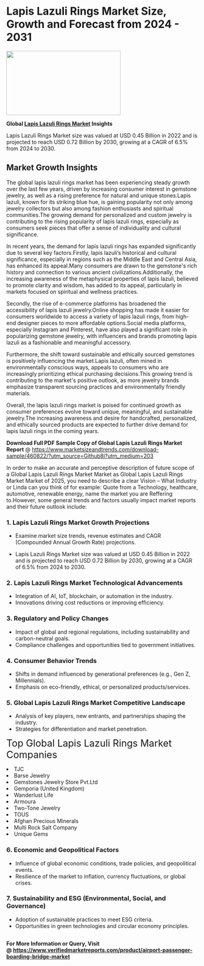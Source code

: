 <H1>Lapis Lazuli Rings Market Size, Growth and Forecast from 2024 - 2031</H1><img class="aligncenter size-medium wp-image-584254" src="https://thirdeyenews.in/wp-content/uploads/2024/09/Global-Market-Research-300x168.jpeg" alt="" width="300" height="168" /><p><strong>Global&nbsp;<a href="https://www.marketsizeandtrends.com/download-sample/460822/?utm_source=Github8j?utm_medium=203">Lapis Lazuli Rings Market</a> Insights</strong></p><p>Lapis Lazuli Rings Market size was valued at USD 0.45 Billion in 2022 and is projected to reach USD 0.72 Billion by 2030, growing at a CAGR of 6.5% from 2024 to 2030.</p><p><h2>Market Growth Insights</h2> <p>The global lapis lazuli rings market has been experiencing steady growth over the last few years, driven by increasing consumer interest in gemstone jewelry, as well as a rising preference for natural and unique stones.Lapis lazuli, known for its striking blue hue, is gaining popularity not only among jewelry collectors but also among fashion enthusiasts and spiritual communities.The growing demand for personalized and custom jewelry is contributing to the rising popularity of lapis lazuli rings, especially as consumers seek pieces that offer a sense of individuality and cultural significance.</p> <p>In recent years, the demand for lapis lazuli rings has expanded significantly due to several key factors.Firstly, lapis lazuli’s historical and cultural significance, especially in regions such as the Middle East and Central Asia, has enhanced its appeal.Many consumers are drawn to the gemstone's rich history and connection to various ancient civilizations.Additionally, the increasing awareness of the metaphysical properties of lapis lazuli, believed to promote clarity and wisdom, has added to its appeal, particularly in markets focused on spiritual and wellness practices.</p> <p>Secondly, the rise of e-commerce platforms has broadened the accessibility of lapis lazuli jewelry.Online shopping has made it easier for consumers worldwide to access a variety of lapis lazuli rings, from high-end designer pieces to more affordable options.Social media platforms, especially Instagram and Pinterest, have also played a significant role in popularizing gemstone jewelry, with influencers and brands promoting lapis lazuli as a fashionable and meaningful accessory.</p> <p>Furthermore, the shift toward sustainable and ethically sourced gemstones is positively influencing the market.Lapis lazuli, often mined in environmentally conscious ways, appeals to consumers who are increasingly prioritizing ethical purchasing decisions.This growing trend is contributing to the market's positive outlook, as more jewelry brands emphasize transparent sourcing practices and environmentally friendly materials.</p> <p>Overall, the lapis lazuli rings market is poised for continued growth as consumer preferences evolve toward unique, meaningful, and sustainable jewelry.The increasing awareness and desire for handcrafted, personalized, and ethically sourced products are expected to further drive demand for lapis lazuli rings in the coming years.</p> <p><span class=""><strong>Download Full PDF Sample Copy of Global Lapis Lazuli Rings Market Report</strong> @ <a href="https://www.marketsizeandtrends.com/download-sample/460822/?utm_source=Github8j?utm_medium=203" target="_blank">https://www.marketsizeandtrends.com/download-sample/460822/?utm_source=Github8j?utm_medium=203</a></span></p><p>In order to make an accurate and perceptive description of future scope of a Global&nbsp;Lapis Lazuli Rings Market Market as Global&nbsp;Lapis Lazuli Rings Market Market of 2025, you need to describe a clear Vision &ndash; What Industry or Linda can you think of for example: Quote from a Technology, healthcare, automotive, renewable energy, name the market you are Reffering to.However, some general trends and factors usually impact market reports and their future outlook include:</p><h3>1.&nbsp;<strong>Lapis Lazuli Rings Market Growth Projections</strong></h3><ul><li>Examine market size trends, revenue estimates and CAGR (Compounded Annual Growth Rate) projections.</li><li><p>Lapis Lazuli Rings Market size was valued at USD 0.45 Billion in 2022 and is projected to reach USD 0.72 Billion by 2030, growing at a CAGR of 6.5% from 2024 to 2030.</p></li></ul><h3>2.&nbsp;<strong>Lapis Lazuli Rings Market Technological Advancements</strong></h3><ul><li>Integration of AI, IoT, blockchain, or automation in the industry.</li><li>Innovations driving cost reductions or improving efficiency.</li></ul><h3>3.&nbsp;<strong>Regulatory and Policy Changes</strong></h3><ul><li>Impact of global and regional regulations, including sustainability and carbon-neutral goals.</li><li>Compliance challenges and opportunities tied to government initiatives.</li></ul><h3>4.&nbsp;<strong>Consumer Behavior Trends</strong></h3><ul><li>Shifts in demand influenced by generational preferences (e.g., Gen Z, Millennials).</li><li>Emphasis on eco-friendly, ethical, or personalized products/services.</li></ul><h3>5.&nbsp;<strong>Global Lapis Lazuli Rings Market Competitive Landscape</strong></h3><ul><li>Analysis of key players, new entrants, and partnerships shaping the industry.</li><li>Strategies for differentiation and market penetration.</li></ul><p data-pm-slice="1 1 []"><span style="color: inherit; font-family: inherit; font-size: 25px;">Top Global Lapis Lazuli Rings Market Companies</span></p><div class="" data-test-id=""><p><li>TJC</li><li> Barse Jewelry</li><li> Gemstones Jewelry Store Pvt.Ltd</li><li> Gemporia (United Kingdom)</li><li> Wanderlust Life</li><li> Armoura</li><li> Two-Tone Jewelry</li><li> TOUS</li><li> Afghan Precious Minerals</li><li> Multi Rock Salt Company</li><li> Unique Gems</li></p></div><h3>6.&nbsp;<strong>Economic and Geopolitical Factors</strong></h3><ul><li>Influence of global economic conditions, trade policies, and geopolitical events.</li><li>Resilience of the market to inflation, currency fluctuations, or global crises.</li></ul><h3>7.&nbsp;<strong>Sustainability and ESG (Environmental, Social, and Governance)</strong></h3><ul><li>Adoption of sustainable practices to meet ESG criteria.</li><li>Opportunities in green technologies and circular economy principles.</li></ul><h2><strong style="font-size: 14px;">For More Information or Query, Visit @&nbsp;</strong><a style="background-color: #ffffff; font-size: 14px;" href="https://www.marketsizeandtrends.com/report/lapis-lazuli-rings-market/" target="_blank">https://www.verifiedmarketreports.com/product/airport-passenger-boarding-bridge-market</a></h2>